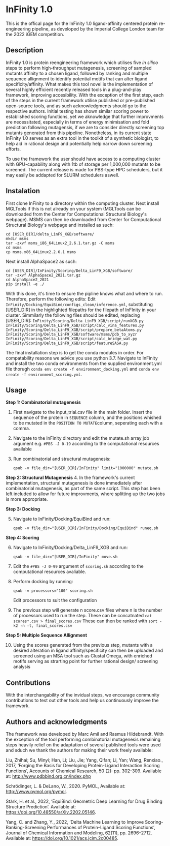 # InFinity 1.0
This is the offical page for the InFinity 1.0 ligand-affinity centered protein re-engineering pipeline, as developed by the  Imperial College London team for the 2022 iGEM competition. 

## Description
InFinity 1.0 is protein reengineering framework which utilises five _in silico_ steps to perform high-throughput mutagenesis, screening of sampled mutants affinity to a chosen ligand, followed by ranking and multiple sequence allignment to identify potential motifs that can alter ligand specificity/affinity. What makes this tool novel is the implementation of several highly efficient recently released tools in a plug-and-play framework, improving accesibility. With the exception of the first step, each of the steps in the current framework utilise published or pre-published open-source tools, and as such acknowledgments should go to the respective authors. Initial testing has shown similar scoring power to established scoring functions, yet we aknowledge that further improvments are necessitated, especially in terms of energy minimisation and fold prediction following mutagensis, if we are to consider directly screening top mutants generated from this pipeline. Nonetheless, in its current state InFinity 1.0 serves as an extra tool in the toolkit of a synthetic biologist, to help aid in rational design and potentially  help narrow down screening efforts. 

To use the framework the user should have access to a computing cluster with GPU-capability along with 1tb of storage per 1,000,000 mutants to be screened.
The current release is made for PBS-type HPC schedulers, but it may easily be addapted for SLURM schedulers aswell. 
## Instalation
First clone InFinity to a directory within the computing cluster. Next install MGLTools if this is not already on your system (MGLTools can be downloaded from the Center for Computational Structural Biology's webpage). MSMS can then be downloaded from Center for Computational Structural Biology's webpage and installed as such: 
```
cd [USER_DIR]/delta_LinF9_XGB/software/
mkdir msms
tar -zxvf msms_i86_64Linux2_2.6.1.tar.gz -C msms
cd msms
cp msms.x86_64Linux2.2.6.1 msms
```
Next install AlphaSpace2 as such:
```
cd [USER_DIR]/InFinity/Scoring/Delta_LinF9_XGB/software/
tar -zxvf AlphaSpace2_2021.tar.gz
cd AlphaSpace2_2021
pip install -e ./
```
With this done, it's time to ensure the pipline knows what and where to run. Therefore, perform the following edits:
Edit ``InFinity/Docking/EquiBind/configs_clean/inference.yml``, substituting [USER_DIR] in the highlighted filepaths for the filepath of InFInity in your cluster. 
Simmilarly the following files should be edited, replacing [USER_DIR]:
``InFinity/Scoring/Delta_LinF9_XGB/script/runXGB.py``<br>
``InFinity/Scoring/Delta_LinF9_XGB/script/calc_vina_features.py``<br>
``InFinity/Scoring/Delta_LinF9_XGB/script/prepare_betaAtoms.py``<br>
``InFinity/Scoring/Delta_LinF9_XGB/software/msms/pdb_to_xyzr``<br>
``InFinity/Scoring/Delta_LinF9_XGB/script/calc_bridge_wat.py``<br>
``InFinity/Scoring/Delta_LinF9_XGB/script/featureSASA.py``<br>

The final installation step is to get the conda modules in order. For compatability reasons we advice you use python 3.7.
Navigate to InFinity and install the two conda environments from the supplied environment.yml file thorugh ``conda env create -f environment_docking.yml`` and ``conda env create -f environment_scoring.yml``.

## Usage
**Step 1: Combinatorial mutagenesis**

1. First navigate to the input_trial.csv file in the main folder. Insert the sequence of the protein in ``SEQUENCE`` column, and the positions whished to be mutated in the ``POSITION TO MUTATE``column, seperating each with a comma.

2. Navigate to the InFinity directory and edit the mutate.sh array job argument e.g. ``#PBS -J 0-19`` according to the computational resources available

3. Run combinatorial and structural mutagenesis:

    ```
    qsub -v file_dir="[USER_DIR]/InFinity" limit="1000000" mutate.sh
    ```

**Step 2: Structural Mutagenesis**
4. In the framework's current implementation, structural mutagenesis is done immediately after combinatorial mutagenesis, as part of the same script. This step has been left included to allow for future improvments, where splitting up the two jobs is more appropriate. 

**Step 3: Docking**

5. Navigate to InFinity/Docking/EquiBind and run:
    ```
    qsub -v file_dir="[USER_DIR]/InFinity/Docking/EquiBind" runeq.sh
    ```
**Step 4: Scoring**

6. Navigate to InFinity/Docking/Delta_LinF9_XGB and run:

    ```
    qsub -v file_dir="[USER_DIR]/InFinity" move.sh
    ```

7. Edit the ``#PBS -J 0-99`` argument of ``scoring.sh`` according to the computational resources avaliable.


8. Perform docking by running: 

    ```
    qsub -v processors="100" scoring.sh
    ```
    Edit processors to suit the configuration 
9. The previous step will generate n score.csv files where n is the number of processors used to run the step. These can be concatnated ``cat scores*.csv > final_scores.csv`` These can then be ranked with ``sort -k2 -n -t, final_scores.csv``

**Step 5: Multiple Sequence Allignment**

10. Using the scores generated from the previous step, mutants with a desired alteration in ligand affinity/specificity can then be uploaded and screened using an MSA tool such as Clustal Omega, with enriched motifs serving as strarting point for further rational design/ screening analysis 

## Contributions
With the interchangability of the invidual steps, we encourage community contributions to test out other tools and help us continuously improve the framework.

## Authors and acknowledgments
The framework was developed by Marc Amil and Rasmus Hildebrandt.
With the exception of the tool performing combinatorial mutagenesis remaining steps heavily relief on the adaptation of several published tools were used and sduch we thank the authors for making their work freely available:

Liu, Zhihai; Su, Minyi; Han, Li; Liu, Jie; Yang, Qifan; Li, Yan; Wang, Renxiao., 2017, ‘Forging the Basis for Developing Protein-Ligand Interaction Scoring Functions’, Accounts of Chemical Research, 50 (2): pp. 302-309. Available at: http://www.pdbbind.org.cn/index.php

Schrödinger, L. & DeLano, W., 2020. PyMOL, Available at: http://www.pymol.org/pymol.

Stärk, H. et al., 2022, ‘EquiBind: Geometric Deep Learning for Drug Binding Structure Prediction’. Available at: https://doi.org/10.48550/arXiv.2202.05146.

Yang, C. and Zhang, Y., 2022, ‘Delta Machine Learning to Improve Scoring-Ranking-Screening Performances of Protein–Ligand Scoring Functions’, Journal of Chemical Information and Modeling, 62(11), pp. 2696–2712. Available at: https://doi.org/10.1021/acs.jcim.2c00485.


